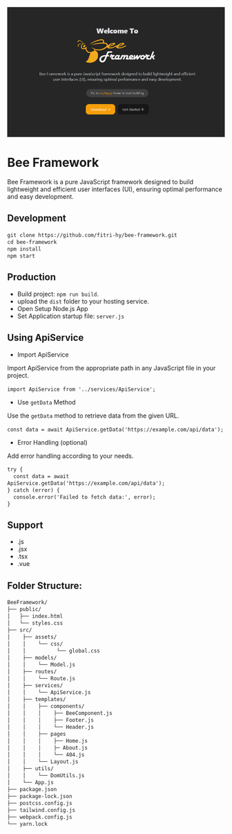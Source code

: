<img src="screenshot.png">

# Bee Framework

Bee Framework is a pure JavaScript framework designed to build lightweight and efficient user interfaces (UI), ensuring optimal performance and easy development. 

## Development
```
git clone https://github.com/fitri-hy/bee-framework.git
cd bee-framework
npm install
npm start
```

## Production
- Build project: `npm run build`.
- upload the `dist` folder to your hosting service.
- Open Setup Node.js App
- Set Application startup file: `server.js`

## Using ApiService

- Import ApiService

Import ApiService from the appropriate path in any JavaScript file in your project.

`import ApiService from '../services/ApiService';`

- Use `getData` Method

Use the `getData` method to retrieve data from the given URL.

`const data = await ApiService.getData('https://example.com/api/data');`

- Error Handling (optional)

Add error handling according to your needs.

```
try {
  const data = await ApiService.getData('https://example.com/api/data');
} catch (error) {
  console.error('Failed to fetch data:', error);
}
```

## Support
- .js
- .jsx
- .tsx
- .vue

## Folder Structure:
```
BeeFramework/
├── public/
│   ├── index.html
│   └── styles.css
├── src/
│    ├── assets/
│    │    └── css/
│    │          └── global.css
│    ├── models/
│    │    └── Model.js
│    ├── routes/
│    │    └── Route.js
│    ├── services/
│    │    └── ApiService.js
│    ├── templates/
│    │    ├── components/
│    │    │    ├── BeeComponent.js
│    │    │    ├── Footer.js
│    │    │    └── Header.js
│    │    ├── pages
│    │    │    ├── Home.js
│    │    │    ├─ About.js
│    │    │    └── 404.js
│    │    └── Layout.js
│    ├── utils/
│    │    └── DomUtils.js
│    └── App.js
├── package.json
├── package-lock.json
├── postcss.config.js
├── tailwind.config.js
├── webpack.config.js
└── yarn.lock
```